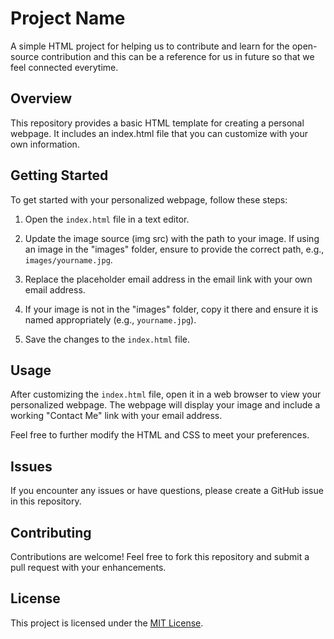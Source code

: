 # Project Name

A simple HTML project for helping us to contribute and learn for the open-source contribution and this can be a reference for us in future so that we feel connected everytime.

## Overview

This repository provides a basic HTML template for creating a personal webpage. It includes an index.html file that you can customize with your own information.

## Getting Started

To get started with your personalized webpage, follow these steps:

1. Open the `index.html` file in a text editor.

2. Update the image source (img src) with the path to your image. If using an image in the "images" folder, ensure to provide the correct path, e.g., `images/yourname.jpg`.

3. Replace the placeholder email address in the email link with your own email address.

4. If your image is not in the "images" folder, copy it there and ensure it is named appropriately (e.g., `yourname.jpg`).

5. Save the changes to the `index.html` file.

## Usage

After customizing the `index.html` file, open it in a web browser to view your personalized webpage. The webpage will display your image and include a working "Contact Me" link with your email address.

Feel free to further modify the HTML and CSS to meet your preferences.

## Issues

If you encounter any issues or have questions, please create a GitHub issue in this repository.

## Contributing

Contributions are welcome! Feel free to fork this repository and submit a pull request with your enhancements.

## License

This project is licensed under the [MIT License](LICENSE).
